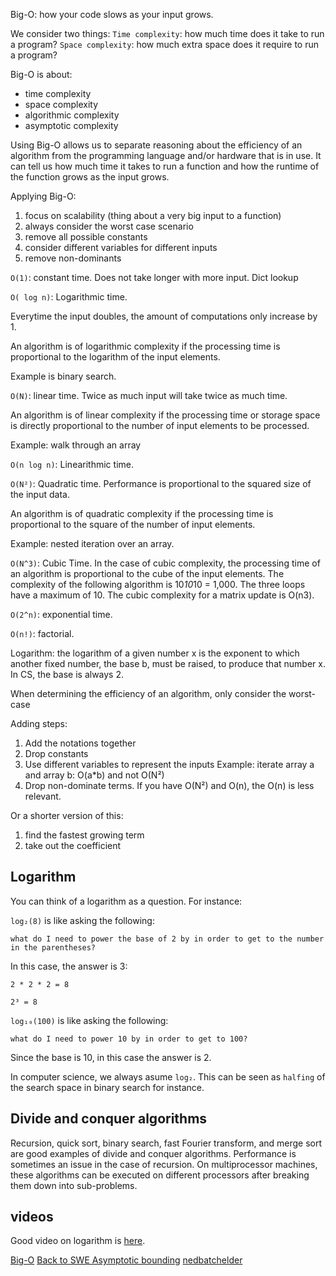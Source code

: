 Big-O: how your code slows as your input grows.

We consider two things:
`Time complexity`: how much time does it take to run a program?
`Space complexity`: how much extra space does it require to run a program?

Big-O is about:
- time complexity
- space complexity
- algorithmic complexity
- asymptotic complexity

Using Big-O allows us to separate reasoning about the efficiency of an algorithm from the programming language and/or hardware that is in use. It can tell us how much time it takes to run a function and how the runtime of the function grows as the input grows.

Applying Big-O:
1. focus on scalability (thing about a very big input to a function)
2. always consider the worst case scenario
3. remove all possible constants
4. consider different variables for different inputs
5. remove non-dominants

`O(1)`: constant time. Does not take longer with more input.
    Dict lookup

`O( log n)`: Logarithmic time. 

Everytime the input doubles, the amount of computations only increase by 1.

An algorithm is of logarithmic complexity if the processing time is proportional to the logarithm of the input elements. 

Example is binary search.

`O(N)`: linear time. Twice as much input will take twice as much time.

An algorithm is of linear complexity if the processing time or storage space is directly proportional to the number of input elements to be processed.

Example: walk through an array

`O(n log n)`: Linearithmic time.

`O(N²)`: Quadratic time. Performance is proportional to the squared size of the input data.

An algorithm is of quadratic complexity if the processing time is proportional to the square of the number of input elements.

Example: nested iteration over an array.

`O(N^3)`: Cubic Time. In the case of cubic complexity, the processing time of an algorithm is proportional to the cube of the input elements. The complexity of the following algorithm is 10*10*10 = 1,000. The three loops have a maximum of 10. The cubic complexity for a matrix update is O(n3).


`O(2^n)`: exponential time.

`O(n!)`: factorial.
    


Logarithm: the logarithm of a given number x is the exponent to which another fixed number, the base b, must be raised, to produce that number x. In CS, the base is always 2. 



When determining the efficiency of an algorithm, only consider the worst-case

Adding steps:
1. Add the notations together
2. Drop constants
3. Use different variables to represent the inputs
    Example:
    iterate array a and array b: O(a*b) and not O(N²)
4. Drop non-dominate terms.
    If you have O(N²) and O(n), the O(n) is less relevant.

Or a shorter version of this:
1. find the fastest growing term
2. take out the coefficient

## Logarithm

You can think of a logarithm as a question. For instance:

`log₂(8)` is like asking the following:


```
what do I need to power the base of 2 by in order to get to the number in the parentheses?
```

In this case, the answer is 3: 
```
2 * 2 * 2 = 8
   
2³ = 8
```


`log₁₀(100)` is like asking the following:

```
what do I need to power 10 by in order to get to 100?
```

Since the base is 10, in this case the answer is 2.

In computer science, we always asume `log₂`. This can be seen as `halfing` of the search space in binary search for instance. 


## Divide and conquer algorithms

Recursion, quick sort, binary search, fast Fourier transform, and merge sort are good examples of divide and conquer algorithms. Performance is sometimes an issue in the case of recursion. On multiprocessor machines, these algorithms can be executed on different processors after breaking them down into sub-problems.

## videos

Good video on logarithm is [here](https://www.youtube.com/watch?v=M4ubFru2O80).

[Big-O](https://www.youtube.com/watch?v=D6xkbGLQesk)
[Back to SWE Asymptotic bounding](https://www.youtube.com/watch?v=0oDAlMwTrLo)
[nedbatchelder](https://nedbatchelder.com/text/bigo.html)